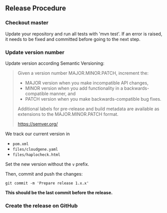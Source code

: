 ## Release Procedure ##

### Checkout master ###

Update your repository and run all tests with 'mvn test'. If an error is raised, it needs to be fixed and committed before going to the next step.

### Update version number

Update version according Semantic Versioning:

> Given a version number MAJOR.MINOR.PATCH, increment the:
>
> - MAJOR version when you make incompatible API changes,
> - MINOR version when you add functionality in a backwards-compatible manner, and
> - PATCH version when you make backwards-compatible bug fixes.
>
> Additional labels for pre-release and build metadata are available as extensions to the MAJOR.MINOR.PATCH format.
>
> https://semver.org/


We track our current version in
- `pom.xml`
- `files/cloudgene.yaml`
- `files/haplocheck.html`

Set the new version without the `v` prefix.

Then, commit and push the changes:

    git commit -m 'Prepare release 1.x.x'

**This should be the last commit before the release.**


### Create the release on GitHub
